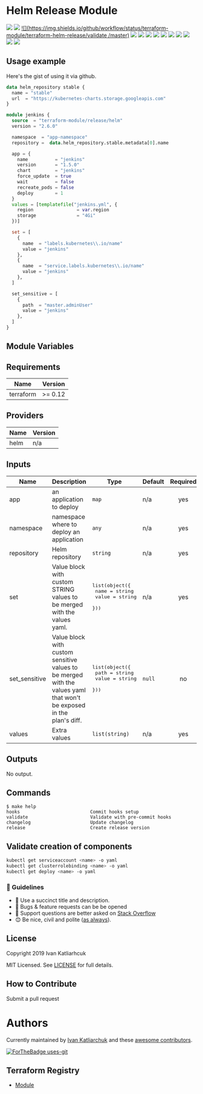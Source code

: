 # Helm Release Module

[![](https://img.shields.io/github/license/terraform-module/terraform-helm-release)](https://github.com/terraform-module/terraform-helm-release)
![](https://img.shields.io/github/v/tag/terraform-module/terraform-helm-release)
[![](https://img.shields.io/github/workflow/status/terraform-module/terraform-helm-release/validate /master)](https://github.com/terraform-module/terraform-helm-release/actions?query=is%3Acompleted)
![](https://github.com/terraform-module/terraform-helm-release/workflows/Validator/badge.svg)
![](https://img.shields.io/issues/github/terraform-module/terraform-helm-release)
![](https://img.shields.io/github/issues/terraform-module/terraform-helm-release)
![](https://img.shields.io/github/issues-closed/terraform-module/terraform-helm-release)
[![](https://img.shields.io/github/languages/code-size/terraform-module/terraform-helm-release)](https://github.com/terraform-module/terraform-helm-release)
[![](https://img.shields.io/github/repo-size/terraform-module/terraform-helm-release)](https://github.com/terraform-module/terraform-helm-release)
![](https://img.shields.io/github/languages/top/terraform-module/terraform-helm-release?color=green&logo=terraform&logoColor=blue)
![](https://img.shields.io/github/commit-activity/m/terraform-module/terraform-helm-release)
![](https://img.shields.io/github/contributors/terraform-module/terraform-helm-release)
![](https://img.shields.io/github/last-commit/terraform-module/terraform-helm-release)

## Usage example

Here's the gist of using it via github.

```terraform
data helm_repository stable {
  name = "stable"
  url  = "https://kubernetes-charts.storage.googleapis.com"
}

module jenkins {
  source  = "terraform-module/release/helm"
  version = "2.6.0"

  namespace  = "app-namespace"
  repository =  data.helm_repository.stable.metadata[0].name

  app = {
    name          = "jenkins"
    version       = "1.5.0"
    chart         = "jenkins"
    force_update  = true
    wait          = false
    recreate_pods = false
    deploy        = 1
  }
  values = [templatefile("jenkins.yml", {
    region                = var.region
    storage               = "4Gi"
  })]

  set = [
    {
      name  = "labels.kubernetes\\.io/name"
      value = "jenkins"
    },
    {
      name  = "service.labels.kubernetes\\.io/name"
      value = "jenkins"
    },
  ]

  set_sensitive = [
    {
      path  = "master.adminUser"
      value = "jenkins"
    },
  ]
}
```

## Module Variables

<!-- BEGINNING OF PRE-COMMIT-TERRAFORM DOCS HOOK -->
## Requirements

| Name | Version |
|------|---------|
| terraform | >= 0.12 |

## Providers

| Name | Version |
|------|---------|
| helm | n/a |

## Inputs

| Name | Description | Type | Default | Required |
|------|-------------|------|---------|:--------:|
| app | an application to deploy | `map` | n/a | yes |
| namespace | namespace where to deploy an application | `any` | n/a | yes |
| repository | Helm repository | `string` | n/a | yes |
| set | Value block with custom STRING values to be merged with the values yaml. | <pre>list(object({<br>    name  = string<br>    value = string<br>  }))</pre> | n/a | yes |
| set\_sensitive | Value block with custom sensitive values to be merged with the values yaml that won't be exposed in the plan's diff. | <pre>list(object({<br>    path  = string<br>    value = string<br>  }))</pre> | `null` | no |
| values | Extra values | `list(string)` | n/a | yes |

## Outputs

No output.

<!-- END OF PRE-COMMIT-TERRAFORM DOCS HOOK -->

## Commands

<!-- START makefile-doc -->
```
$ make help
hooks                          Commit hooks setup
validate                       Validate with pre-commit hooks
changelog                      Update changelog
release                        Create release version
```
<!-- END makefile-doc -->

## Validate creation of components

```sh
kubectl get serviceaccount <name> -o yaml
kubectl get clusterrolebinding <name> -o yaml
kubectl get deploy <name> -o yaml
```
### :memo: Guidelines

 - :memo: Use a succinct title and description.
 - :bug: Bugs & feature requests can be be opened
 - :signal_strength: Support questions are better asked on [Stack Overflow](https://stackoverflow.com/)
 - :blush: Be nice, civil and polite ([as always](http://contributor-covenant.org/version/1/4/)).

## License

Copyright 2019 Ivan Katliarhcuk

MIT Licensed. See [LICENSE](./LICENSE) for full details.

## How to Contribute

Submit a pull request

# Authors

Currently maintained by [Ivan Katliarchuk](https://github.com/ivankatliarchuk) and these [awesome contributors](https://github.com/terraform-module/terraform-module-blueprint/graphs/contributors).

[![ForTheBadge uses-git](http://ForTheBadge.com/images/badges/uses-git.svg)](https://GitHub.com/)

## Terraform Registry

- [Module](https://registry.terraform.io/modules/terraform-module/release/helm)